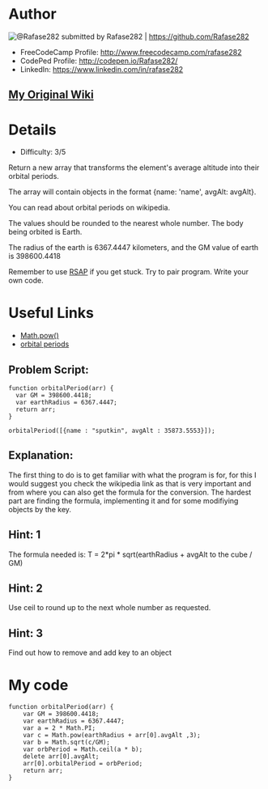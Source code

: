 # Author

![@Rafase282](https://avatars0.githubusercontent.com/Rafase282?&s=128) submitted by Rafase282 | https://github.com/Rafase282

* FreeCodeCamp Profile: http://www.freecodecamp.com/rafase282
* CodePed Profile: http://codepen.io/Rafase282/
* LinkedIn: https://www.linkedin.com/in/rafase282

## [My Original Wiki](http://rafase282.github.io/My-FreeCodeCamp-Code/)

# Details

* Difficulty: 3/5

Return a new array that transforms the element's average altitude into their orbital periods.

The array will contain objects in the format {name: 'name', avgAlt: avgAlt}.

You can read about orbital periods on wikipedia.

The values should be rounded to the nearest whole number. The body being orbited is Earth.

The radius of the earth is 6367.4447 kilometers, and the GM value of earth is 398600.4418

Remember to use [RSAP](http://www.freecodecamp.com/field-guide/how-do-i-get-help-when-I-get-stuck) if you get stuck. Try to pair program. Write your own code.


# Useful Links

* [Math.pow()](https://developer.mozilla.org/en-US/docs/Web/JavaScript/Reference/Global_Objects/Math/pow)
* [orbital periods](http://en.wikipedia.org/wiki/Orbital_period)

## Problem Script:

```
function orbitalPeriod(arr) {
  var GM = 398600.4418;
  var earthRadius = 6367.4447;
  return arr;
}

orbitalPeriod([{name : "sputkin", avgAlt : 35873.5553}]);
```

## Explanation:

The first thing to do is to get familiar with what the program is for, for this I would suggest you check the wikipedia link as that is very important and from where you can also get the formula for the conversion. The hardest part are finding the formula, implementing it and for some modifiying objects by the key.

## Hint: 1

The formula needed is: T = 2*pi * sqrt(earthRadius + avgAlt to the cube / GM)

## Hint: 2
Use ceil to round up to the next whole number as requested.

## Hint: 3
Find out how to remove and add key to an object

# My code

```
function orbitalPeriod(arr) {
	var GM = 398600.4418;
	var earthRadius = 6367.4447;
	var a = 2 * Math.PI;
	var c = Math.pow(earthRadius + arr[0].avgAlt ,3);
	var b = Math.sqrt(c/GM);
	var orbPeriod = Math.ceil(a * b);
	delete arr[0].avgAlt;
	arr[0].orbitalPeriod = orbPeriod;
	return arr;
}
```